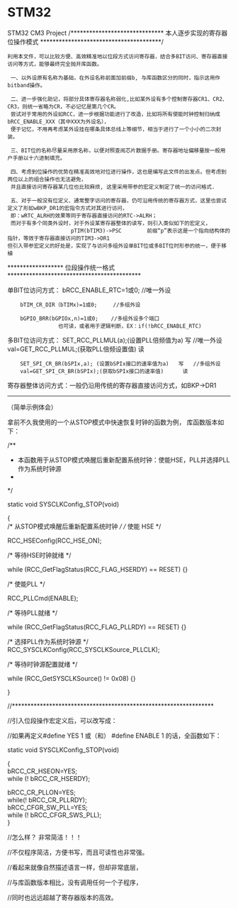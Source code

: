 # STM32
STM32 CM3 Project
/****************************** 本人逐步实现的寄存器位操作模式 ***************************************/

    利用本文件，可以比较方便、高效精准地以位段方式访问寄存器，结合多BIT访问、寄存器直接访问等方式，能够最终完全抛开库函数。

     一、以外设原有名称为基础，在外设名称前面加前缀b, 与库函数区分的同时，指示这用作bitband操作。

     二、进一步强化助记，将部分具体寄存器名称弱化,比如某外设有多个控制寄存器CR1、CR2、CR3，则统一省略为CR，不必记忆是第几个CR。
     尝试对于常用的外设如RCC，进一步根据功能进行了改造，比如将所有使能时钟控制归纳成bRCC_ENABLE_XXX（其中XXX为外设名），
     便于记忆，不用再考虑某外设挂在哪条具体总线上等细节，相当于进行了一个小小的二次封装。

     三、BIT位的名称尽量采用原名称，以便对照查阅芯片数据手册。寄存器地址偏移量按一般用户手册以十六进制填充。

     四、考虑到位操作的优势在精准高效地对位进行操作，这也是编写此文件的出发点。但考虑到两位以上的组合操作也无法避免，
     并且直接访问寄存器某几位也比较麻烦, 这里采用带参的宏定义制定了统一的访问格式.

     五、对于一般没有位定义、通常整字访问的寄存器，仍可沿用传统的寄存器方式，这里也尝试定义了形如wBKP_DR1的宏指令方式对其进行访问，
     即：wRTC_ALRH的效果等同于寄存器直接访问的RTC->ALRH；
     而对于有多个同类外设时，对于外设某寄存器整体的读写，则引入类似如下的宏定义，
                        pTIM(bTIM3)->PSC        前缀“p”表示这是一个指向结构体的指针，等效于寄存器直接访问的TIM3->DR1
	但引入带参宏定义的好处是，实现了与访问多组外设单BIT位或多BIT位时形参的统一，便于移植
	
****************** 位段操作统一格式 *******************************************

单BIT位访问方式：
		bRCC_ENABLE_RTC=1或0; 	        //唯一外设
		
		bTIM_CR_DIR（bTIMx)=1或0; 	//多组外设
		
		bGPIO_BRR(bGPIOx,n)=1或0;	//多组外设多个端口
					也可读，或者用于逻辑判断，EX：if(!bRCC_ENABLE_RTC)
    
多BIT位访问方式：
		SET_RCC_PLLMUL(a);(设置PLL倍频值为a)		写	 	//唯一外设
		val=GET_RCC_PLLMUL;(获取PLL倍频设置值)		读

		SET_SPI_CR_BR(bSPIx,a);	(设置bSPIx接口的速率值为a)	写	//多组外设
		val=GET_SPI_CR_BR(bSPIx);(获取bSPIx接口的速率值)	  读

寄存器整体访问方式：一般仍沿用传统的寄存器直接访问方式，如BKP->DR1			
************************************************************************

（简单示例体会）

拿前不久我使用的一个从STOP模式中快速恢复时钟的函数为例，
库函数版本如下：

/**
  * 本函数用于从STOP模式唤醒后重新配置系统时钟：使能HSE，PLL并选择PLL作为系统时钟源
  *         
  */
  
static void SYSCLKConfig_STOP(void)


{  
  /* 从STOP模式唤醒后重新配置系统时钟 */
  /* 使能 HSE */
		
  RCC_HSEConfig(RCC_HSE_ON);
  
 
 /* 等待HSE时钟就绪 */
 
 while (RCC_GetFlagStatus(RCC_FLAG_HSERDY) == RESET)
  {}
  
 
 /* 使能PLL */
 
 RCC_PLLCmd(ENABLE);
  
 
 /* 等待PLL就绪 */
 
 while (RCC_GetFlagStatus(RCC_FLAG_PLLRDY) == RESET)
  {}
 
 
 /* 选择PLL作为系统时钟源 */
 RCC_SYSCLKConfig(RCC_SYSCLKSource_PLLCLK);


/* 等待时钟源配置就绪 */

while (RCC_GetSYSCLKSource() != 0x08)
  {}

}


//*****************************************************************

//引入位段操作宏定义后，可以改写成：

//如果再定义#define YES 1 或（和） #define ENABLE  1  的话，全函数如下：

static void SYSCLKConfig_STOP(void)

{  
  bRCC_CR_HSEON=YES;         
  while (! bRCC_CR_HSERDY);
  
  bRCC_CR_PLLON=YES;          
  while(! bRCC_CR_PLLRDY);     
  bRCC_CFGR_SW_PLL=YES;          
  while (! bRCC_CFGR_SWS_PLL);     
}


//怎么样？ 非常简洁！！！

//不仅程序简洁，方便书写，而且可读性也非常强。 


//看起来就像自然描述语言一样，但却非常底层，

//与库函数版本相比，没有调用任何一个子程序，

//同时也远远超越了寄存器版本的高效。
